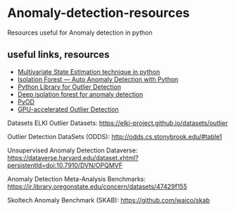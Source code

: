 # Anomaly-detection-resources
Resources useful for Anomaly detection in python

## useful links, resources

 - [Multivariate State Estimation technique in python](https://github.com/maminian/caterpillar_mset)
 - [Isolation Forest — Auto Anomaly Detection with Python](https://towardsdatascience.com/isolation-forest-auto-anomaly-detection-with-python-e7a8559d4562)
 - [Python Library for Outlier Detection](https://github.com/yzhao062/pyod)
 - [Deep isolation forest for anomaly detection](https://github.com/xuhongzuo/deep-iforest)
 - [PyOD](https://github.com/yzhao062/pyod)
 - [GPU-accelerated Outlier Detection](https://github.com/yzhao062/pytod)

Datasets
ELKI Outlier Datasets: https://elki-project.github.io/datasets/outlier

Outlier Detection DataSets (ODDS): http://odds.cs.stonybrook.edu/#table1

Unsupervised Anomaly Detection Dataverse: https://dataverse.harvard.edu/dataset.xhtml?persistentId=doi:10.7910/DVN/OPQMVF

Anomaly Detection Meta-Analysis Benchmarks: https://ir.library.oregonstate.edu/concern/datasets/47429f155

Skoltech Anomaly Benchmark (SKAB): https://github.com/waico/skab
